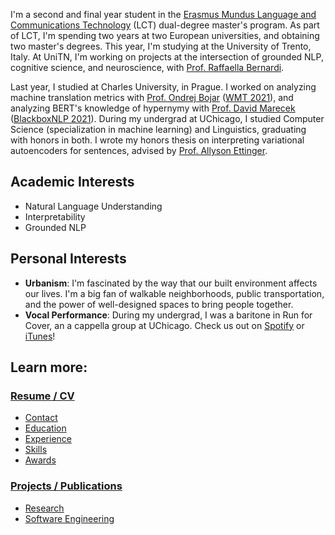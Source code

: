 I'm a second and final year student in the <a href="https://lct-master.org/">Erasmus Mundus Language and Communications Technology</a> (LCT) dual-degree master's program. As part of LCT, I'm spending two years at two European universities, and obtaining two master's degrees. This year, I'm studying at the University of Trento, Italy. At UniTN, I'm working on projects at the intersection of grounded NLP, cognitive science, and neuroscience, with <a href='http://disi.unitn.it/~bernardi/'>Prof. Raffaella Bernardi</a>.

Last year, I studied at Charles University, in Prague. I worked on analyzing machine translation metrics with <a href='https://ufal.mff.cuni.cz/ondrej-bojar'>Prof. Ondrej Bojar</a> (<a href='https://www.statmt.org/wmt21/pdf/2021.wmt-1.59.pdf'>WMT 2021</a>), and analyzing BERT's knowledge of hypernymy with <a href='https://ufal.mff.cuni.cz/david-marecek'>Prof. David Marecek</a> (<a href='https://aclanthology.org/2021.blackboxnlp-1.20/'>BlackboxNLP 2021</a>). During my undergrad at UChicago, I studied Computer Science (specialization in machine learning) and Linguistics, graduating with honors in both. I wrote my honors thesis on interpreting variational autoencoders for sentences, advised by <a href='https://aetting.github.io/'>Prof. Allyson Ettinger</a>.

## Academic Interests
- Natural Language Understanding
- Interpretability
- Grounded NLP


## Personal Interests
- **Urbanism**: I'm fascinated by the way that our built environment affects our lives. I'm a big fan of walkable neighborhoods, public transportation, and the power of well-designed spaces to bring people together.
- **Vocal Performance**: During my undergrad, I was a baritone in Run for Cover, an a cappella group at UChicago. Check us out on <a href="https://play.spotify.com/artist/1WN22dBwn6fM3biZufox5W">Spotify</a> or <a href="https://itunes.apple.com/us/artist/run-for-cover/id848631625">iTunes</a>!

## Learn more:
### <a href='https://hannamw.github.io/resume/'>Resume / CV</a>
- <a href='https://hannamw.github.io/resume/'>Contact</a>
- <a href='https://hannamw.github.io/resume/#education'>Education</a>
- <a href='https://hannamw.github.io/resume/#experience'>Experience</a>
- <a href='https://hannamw.github.io/resume/#languages'>Skills</a>
- <a href='https://hannamw.github.io/resume/#honors'>Awards</a>

### <a href='https://hannamw.github.io/projects/#'>Projects / Publications</a>
- <a href='https://hannamw.github.io/projects/#'>Research</a>
- <a href='https://hannamw.github.io/projects/#software-engineering-projects'>Software Engineering</a>
